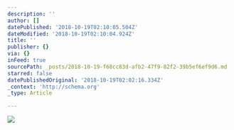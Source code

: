 ```yaml
---
description: ''
author: []
datePublished: '2018-10-19T02:10:05.504Z'
dateModified: '2018-10-19T02:10:04.924Z'
title: ''
publisher: {}
via: {}
inFeed: true
sourcePath: _posts/2018-10-19-f68cc83d-afb2-47f9-82f2-39b5ef6ef9d6.md
starred: false
datePublishedOriginal: '2018-10-19T02:02:16.334Z'
_context: 'http://schema.org'
_type: Article

---
```

![](https://the-grid-user-content.s3-us-west-2.amazonaws.com/86e0ef06-4fa6-408e-82c2-cec528a89351.jpg)